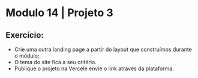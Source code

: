 # Modulo 14 | Projeto 3

## Exercício:

- Crie uma outra landing page a partir do layout que construímos durante o módulo;
- O tema do site fica a seu critério.
- Publique o projeto na Vercele envie o link através da plataforma.
